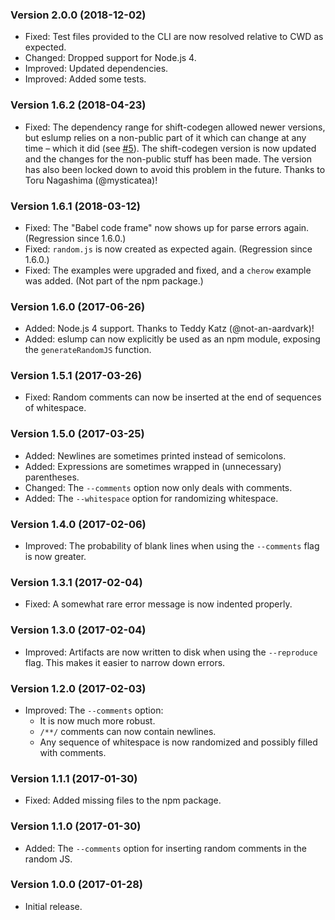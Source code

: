 ### Version 2.0.0 (2018-12-02)

- Fixed: Test files provided to the CLI are now resolved relative to CWD as expected.
- Changed: Dropped support for Node.js 4.
- Improved: Updated dependencies.
- Improved: Added some tests.

### Version 1.6.2 (2018-04-23)

- Fixed: The dependency range for shift-codegen allowed newer versions, but eslump relies on a non-public part of it which can change at any time – which it did (see [#5]). The shift-codegen version is now updated and the changes for the non-public stuff has been made. The version has also been locked down to avoid this problem in the future. Thanks to Toru Nagashima (@mysticatea)!

### Version 1.6.1 (2018-03-12)

- Fixed: The "Babel code frame" now shows up for parse errors again. (Regression since 1.6.0.)
- Fixed: `random.js` is now created as expected again. (Regression since 1.6.0.)
- Fixed: The examples were upgraded and fixed, and a `cherow` example was added. (Not part of the npm package.)

### Version 1.6.0 (2017-06-26)

- Added: Node.js 4 support. Thanks to Teddy Katz (@not-an-aardvark)!
- Added: eslump can now explicitly be used as an npm module, exposing the `generateRandomJS` function.

### Version 1.5.1 (2017-03-26)

- Fixed: Random comments can now be inserted at the end of sequences of whitespace.

### Version 1.5.0 (2017-03-25)

- Added: Newlines are sometimes printed instead of semicolons.
- Added: Expressions are sometimes wrapped in (unnecessary) parentheses.
- Changed: The `--comments` option now only deals with comments.
- Added: The `--whitespace` option for randomizing whitespace.

### Version 1.4.0 (2017-02-06)

- Improved: The probability of blank lines when using the `--comments` flag is now greater.

### Version 1.3.1 (2017-02-04)

- Fixed: A somewhat rare error message is now indented properly.

### Version 1.3.0 (2017-02-04)

- Improved: Artifacts are now written to disk when using the `--reproduce` flag. This makes it easier to narrow down errors.

### Version 1.2.0 (2017-02-03)

- Improved: The `--comments` option:
  - It is now much more robust.
  - `/**/` comments can now contain newlines.
  - Any sequence of whitespace is now randomized and possibly filled with comments.

### Version 1.1.1 (2017-01-30)

- Fixed: Added missing files to the npm package.

### Version 1.1.0 (2017-01-30)

- Added: The `--comments` option for inserting random comments in the random JS.

### Version 1.0.0 (2017-01-28)

- Initial release.

[#5]: https://github.com/lydell/eslump/issues/5

